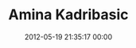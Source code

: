 ---
title: "Amina Kadribasic"
date: 2012-05-19 21:35:17 00:00
permalink: /amintai
twitter: ""
likes: [67,312,366,63,434,111,406,394]
id: 469
gravatar: "http://www.gravatar.com/avatar/9a62ce57e9ce2814763e92ba812dd523"
---